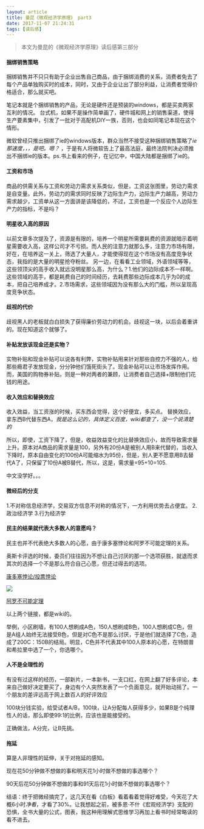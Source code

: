 ```yaml
---
layout: article
title: 曼昆《微观经济学原理》 part3
date: 2017-11-07 21:24:31
tags: [读后感]
---
```

>本文为曼昆的《微观经济学原理》读后感第三部分

<!-- more -->

#### 捆绑销售策略
捆绑销售并不只只有助于企业出售自己商品，由于捆绑消费的关系，消费者免去了每个产品单独购买时的成本，同时，又由于企业让出了部分利益，让消费者觉得价格适合，那么就买吧。

笔记本就是个捆绑销售的产品，无论是硬件还是预装的windows，都是买卖两家互利的情况。
台式机，如果不是操作简单画了，硬件城和网上的销售渠道，使得生产要素集中，引发了一批对于高配机DIY一族，否则，也会如同笔记本现在这个情形。

微软曾经只推出捆绑了ie的windows版本，群众当然不接受这种捆绑销售策略了*ie那速度，，，是吧。嗯？* ，于是有人将微软告上了最高法庭，最终法院判决必须推出不捆绑ie的版本。ps.书上看来的例子，在记忆中，中国大陆都是捆绑了ie的。

#### 工资和市场
商品的供需关系与工资和劳动力需求关系类似，但是，工资这张图里，劳动力需求是自变量。此外，劳动力的需求同时反映了边际生产力，边际生产力越高，劳动力需求越少，工资单从这一方面讲是该降低的，不过，工资也是一个反应个人边际生产力的指标，不是吗？

#### 明星收入高的原因
以前文章多次提及了，资源是有限的，培养一个明星所需要耗费的资源就暗示着明星需要收入高，这样公司才不亏损。而人民的注意力就那么多，注意力市场有限，好在，在培养这一关上，筛选了大量人，才能使得现在这个市场没有高度竞争状态，我指的是大量的明星抢夺粉丝。
另一边，在看看工业领域，外语领域等等，这些领顶尖的高手收入就远没明星那么高，为什么？1.他们的边际成本不一样啊。这些领域的高手，都是耗费自己的时间经历，去耗费那些边际成本几乎为0的成本，把自己培养成才。2.市场需求，这些领域因为没有那么大的门槛，所以呈现高度竞争状态。

#### 歧视的代价
歧视黑人的老板就白白损失了获得廉价劳动力的机会。歧视这一块，以后会着重讲的。现在知道这个就够了。

#### 补贴发放该现金还是实物？
实物补贴和现金补贴可以说各有利弊，实物补贴用来针对那些自控力不强的人，给那些瘾君子发放现金，分分钟他们饿死街头了。现金补贴可以让市场发挥作用。而，美国的购物券补贴，则是一种对两者的兼顾，让消费者自己选择+限制他们花钱的用途。

#### 收入效应和替换效应
收入效益，当工资涨的时候，买东西会觉得，这个好便宜，多买点。
替换效应，拿东西B代替东西A，*我是这么记的，具体定义百度，wiki都查了，没一个说清楚的*

所以，即使，工资下降了，但是，收益效益变化的比替换效应小，故而导致需求量上升。原本对A商品的需求量是100，另外有20份A是被别人用B来代替的，当收入下降时，原本自由变化的100份A可能缩水为95份，但是，别人更不愿意用B去替代A了，只保留了10份A被B替代，所以，这是，需求量=95+10=105.

中文没学好。。。

#### 微经后的分支

1.不对称信息经济学，交易双方信息不对称的情况下，一方利用优势去占便宜。
2.政治经济学
3.行为经济学
#### 民主的结果就代表大多数人的意愿吗？
民主也并不代表绝大多数人的心愿，由于康多塞悖论和阿罗不可能定理的关系。

奥斯卡评选的时候，委员们往往因为不想让自己讨厌的那一个选项获胜，就退而求其次的选择一个不是那么符合自己心愿，但还过得去的选项。

[康多塞悖论/投票悖论](https://zh.wikipedia.org/wiki/%E6%8A%95%E7%A5%A8%E6%82%96%E8%AE%BA)

![](http://ww1.sinaimg.cn/large/7e6acf38gy1fla759knouj207x03q3yc.jpg)

[阿罗不可能定理](https://zh.wikipedia.org/wiki/%E9%98%BF%E7%BD%97%E6%82%96%E8%AE%BA)

以上两个链接，都是wiki的。

举例，小区刷墙，有100人想刷成A色，150人想刷成B色，100人想刷成C色，但是A组人始终无法接受B色，但是对C色不是那么讨厌，于是他们就选择了C色，造成了200C：150B的结局。明显，C色并不代表其中100人原本的心愿，在特朗普和希拉里中选了一个，你选哪个。


#### 人不是全理性的
有没有过这样的经历，一部新片，一本新书，一支口红，在网上翻了好多评论，本来自己做好决定要买了，身边有个人突然发表了一个负面意见，就开始动摇了。一个朋友的差评远高于网上数百人的好评效应

100块分钱实验，给受试者A/B，100块，让A分配每人获得多少，如果B是个纯理性人的话，那么即使99:1的比例，应该也是能接受的。

正确做法，A分完，让B先挑。

#### 拖延
算是人非理性的延伸，关于对拖延的感知。

现在花50分钟做不想做的事和明天花1小时做不想做的事选哪个？

90天后花50分钟做不想做的事和91天后花1小时做不想做的事选哪个？


结语：终于把微经搞完了，这几天在看《白板》看着看着觉得好难受，今天花了大概6小时*净看*，才看了30%。让我想起之前，被多恩·不什《宏观经济学》支配的恐惧，全书大量的公式，图表，我这种用理解式思维学习再加上看书时经常略读的看不进去。

